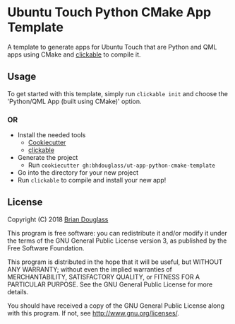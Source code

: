 # Ubuntu Touch Python CMake App Template

A template to generate apps for Ubuntu Touch that are Python and QML apps using
CMake and [clickable](http://clickable.bhdouglass.com/en/latest/) to compile it.

## Usage

To get started with this template, simply run `clickable init` and choose the
'Python/QML App (built using CMake)' option.

### OR

* Install the needed tools
    * [Cookiecutter](https://cookiecutter.readthedocs.io/en/latest/)
    * [clickable](http://clickable.bhdouglass.com/en/latest/)
* Generate the project
    * Run `cookiecutter gh:bhdouglass/ut-app-python-cmake-template`
* Go into the directory for your new project
* Run `clickable` to compile and install your new app!

## License

Copyright (C) 2018 [Brian Douglass](http://bhdouglass.com/)

This program is free software: you can redistribute it and/or modify it under the terms of the GNU General Public License version 3, as published
by the Free Software Foundation.

This program is distributed in the hope that it will be useful, but WITHOUT ANY WARRANTY; without even the implied warranties of MERCHANTABILITY, SATISFACTORY QUALITY, or FITNESS FOR A PARTICULAR PURPOSE.  See the GNU General Public License for more details.

You should have received a copy of the GNU General Public License along with this program.  If not, see <http://www.gnu.org/licenses/>.
